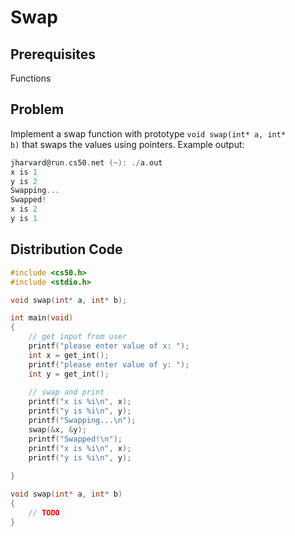 # Swap

## Prerequisites
Functions

## Problem
Implement a swap function with prototype <code>void swap(int* a, int* b)</code> that swaps the values using pointers. Example output:
```c
jharvard@run.cs50.net (~): ./a.out
x is 1
y is 2
Swapping...
Swapped!
x is 2
y is 1
```

## Distribution Code
```c
#include <cs50.h>
#include <stdio.h>

void swap(int* a, int* b);

int main(void)
{
    // get input from user
    printf("please enter value of x: ");
    int x = get_int();
    printf("please enter value of y: ");
    int y = get_int();
    
    // swap and print
    printf("x is %i\n", x);
    printf("y is %i\n", y);
    printf("Swapping...\n");
    swap(&x, &y);
    printf("Swapped!\n");
    printf("x is %i\n", x);
    printf("y is %i\n", y);
    
}

void swap(int* a, int* b)
{
    // TODO
}
```